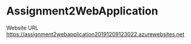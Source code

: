 # Assignment2WebApplication

Website URL https://assignment2webapplication20191209123022.azurewebsites.net
